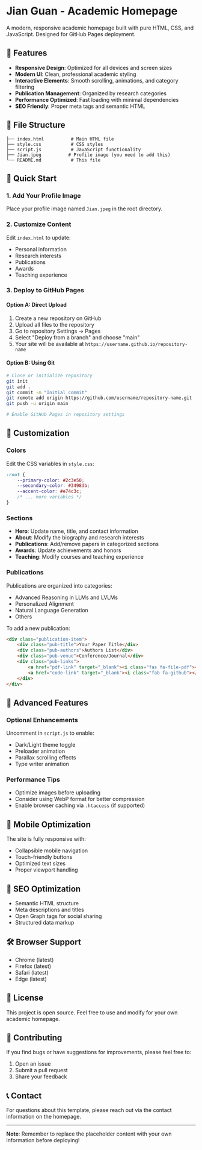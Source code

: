 # Jian Guan - Academic Homepage

A modern, responsive academic homepage built with pure HTML, CSS, and JavaScript. Designed for GitHub Pages deployment.

## 🌟 Features

- **Responsive Design**: Optimized for all devices and screen sizes
- **Modern UI**: Clean, professional academic styling
- **Interactive Elements**: Smooth scrolling, animations, and category filtering
- **Publication Management**: Organized by research categories
- **Performance Optimized**: Fast loading with minimal dependencies
- **SEO Friendly**: Proper meta tags and semantic HTML

## 📁 File Structure

```
├── index.html          # Main HTML file
├── style.css           # CSS styles
├── script.js           # JavaScript functionality
├── Jian.jpeg          # Profile image (you need to add this)
└── README.md           # This file
```

## 🚀 Quick Start

### 1. Add Your Profile Image
Place your profile image named `Jian.jpeg` in the root directory.

### 2. Customize Content
Edit `index.html` to update:
- Personal information
- Research interests
- Publications
- Awards
- Teaching experience

### 3. Deploy to GitHub Pages

#### Option A: Direct Upload
1. Create a new repository on GitHub
2. Upload all files to the repository
3. Go to repository Settings → Pages
4. Select "Deploy from a branch" and choose "main"
5. Your site will be available at `https://username.github.io/repository-name`

#### Option B: Using Git
```bash
# Clone or initialize repository
git init
git add .
git commit -m "Initial commit"
git remote add origin https://github.com/username/repository-name.git
git push -u origin main

# Enable GitHub Pages in repository settings
```

## 🎨 Customization

### Colors
Edit the CSS variables in `style.css`:
```css
:root {
    --primary-color: #2c3e50;
    --secondary-color: #3498db;
    --accent-color: #e74c3c;
    /* ... more variables */
}
```

### Sections
- **Hero**: Update name, title, and contact information
- **About**: Modify the biography and research interests
- **Publications**: Add/remove papers in categorized sections
- **Awards**: Update achievements and honors
- **Teaching**: Modify courses and teaching experience

### Publications
Publications are organized into categories:
- Advanced Reasoning in LLMs and LVLMs
- Personalized Alignment  
- Natural Language Generation
- Others

To add a new publication:
```html
<div class="publication-item">
    <div class="pub-title">Your Paper Title</div>
    <div class="pub-authors">Authors List</div>
    <div class="pub-venue">Conference/Journal</div>
    <div class="pub-links">
        <a href="pdf-link" target="_blank"><i class="fas fa-file-pdf"></i> PDF</a>
        <a href="code-link" target="_blank"><i class="fab fa-github"></i> Code</a>
    </div>
</div>
```

## 🔧 Advanced Features

### Optional Enhancements
Uncomment in `script.js` to enable:
- Dark/Light theme toggle
- Preloader animation
- Parallax scrolling effects
- Type writer animation

### Performance Tips
- Optimize images before uploading
- Consider using WebP format for better compression
- Enable browser caching via `.htaccess` (if supported)

## 📱 Mobile Optimization

The site is fully responsive with:
- Collapsible mobile navigation
- Touch-friendly buttons
- Optimized text sizes
- Proper viewport handling

## 🎯 SEO Optimization

- Semantic HTML structure
- Meta descriptions and titles
- Open Graph tags for social sharing
- Structured data markup

## 🛠️ Browser Support

- Chrome (latest)
- Firefox (latest)  
- Safari (latest)
- Edge (latest)

## 📄 License

This project is open source. Feel free to use and modify for your own academic homepage.

## 🤝 Contributing

If you find bugs or have suggestions for improvements, please feel free to:
1. Open an issue
2. Submit a pull request
3. Share your feedback

## 📞 Contact

For questions about this template, please reach out via the contact information on the homepage.

---

**Note**: Remember to replace the placeholder content with your own information before deploying! 